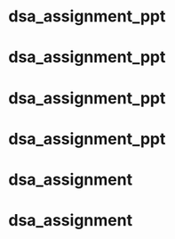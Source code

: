 # dsa_assignment_ppt
# dsa_assignment_ppt
# dsa_assignment_ppt
# dsa_assignment_ppt
# dsa_assignment
# dsa_assignment
